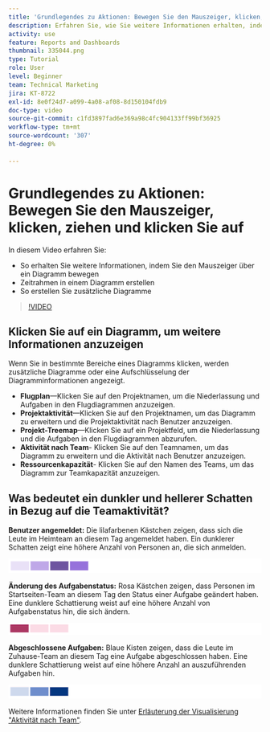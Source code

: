 ```yaml
---
title: 'Grundlegendes zu Aktionen: Bewegen Sie den Mauszeiger, klicken, ziehen und klicken Sie auf'
description: Erfahren Sie, wie Sie weitere Informationen erhalten, indem Sie den Mauszeiger über ein Diagramm bewegen, einen Zeitrahmen für ein Diagramm erstellen und zusätzliche Diagramme anzeigen, alles in [!UICONTROL Verbesserte Analytics].
activity: use
feature: Reports and Dashboards
thumbnail: 335044.png
type: Tutorial
role: User
level: Beginner
team: Technical Marketing
jira: KT-8722
exl-id: 8e0f24d7-a099-4a08-af08-8d150104fdb9
doc-type: video
source-git-commit: c1fd3897fad6e369a98c4fc904133ff99bf36925
workflow-type: tm+mt
source-wordcount: '307'
ht-degree: 0%

---
```


# Grundlegendes zu Aktionen: Bewegen Sie den Mauszeiger, klicken, ziehen und klicken Sie auf

In diesem Video erfahren Sie:

* So erhalten Sie weitere Informationen, indem Sie den Mauszeiger über ein Diagramm bewegen
* Zeitrahmen in einem Diagramm erstellen
* So erstellen Sie zusätzliche Diagramme

>[!VIDEO](https://video.tv.adobe.com/v/335044/?quality=12&learn=on)

## Klicken Sie auf ein Diagramm, um weitere Informationen anzuzeigen

Wenn Sie in bestimmte Bereiche eines Diagramms klicken, werden zusätzliche Diagramme oder eine Aufschlüsselung der Diagramminformationen angezeigt.

* **Flugplan**—Klicken Sie auf den Projektnamen, um die Niederlassung und Aufgaben in den Flugdiagrammen anzuzeigen.
* **Projektaktivität**—Klicken Sie auf den Projektnamen, um das Diagramm zu erweitern und die Projektaktivität nach Benutzer anzuzeigen.
* **Projekt-Treemap**—Klicken Sie auf ein Projektfeld, um die Niederlassung und die Aufgaben in den Flugdiagrammen abzurufen.
* **Aktivität nach Team**- Klicken Sie auf den Teamnamen, um das Diagramm zu erweitern und die Aktivität nach Benutzer anzuzeigen.
* **Ressourcenkapazität**- Klicken Sie auf den Namen des Teams, um das Diagramm zur Teamkapazität anzuzeigen.

## Was bedeutet ein dunkler und hellerer Schatten in Bezug auf die Teamaktivität?

**Benutzer angemeldet:** Die lilafarbenen Kästchen zeigen, dass sich die Leute im Heimteam an diesem Tag angemeldet haben. Ein dunklerer Schatten zeigt eine höhere Anzahl von Personen an, die sich anmelden.

![Ein Bild mit violetten Schattierungen](assets/purple-shaded-boxes.png)

**Änderung des Aufgabenstatus:** Rosa Kästchen zeigen, dass Personen im Startseiten-Team an diesem Tag den Status einer Aufgabe geändert haben. Eine dunklere Schattierung weist auf eine höhere Anzahl von Aufgabenstatus hin, die sich ändern.

![Ein Bild mit rosa schattierten Feldern](assets/pink-shaded-boxes.png)

**Abgeschlossene Aufgaben:** Blaue Kisten zeigen, dass die Leute im Zuhause-Team an diesem Tag eine Aufgabe abgeschlossen haben. Eine dunklere Schattierung weist auf eine höhere Anzahl an auszuführenden Aufgaben hin.

![Ein Bild mit blauen schattierten Feldern](assets/blue-shaded-boxes.png)

Weitere Informationen finden Sie unter [Erläuterung der Visualisierung &quot;Aktivität nach Team&quot;](https://experienceleague.adobe.com/docs/workfront/using/reporting/enhanced-analytics/activity-by-team-overview.html?lang=en).
